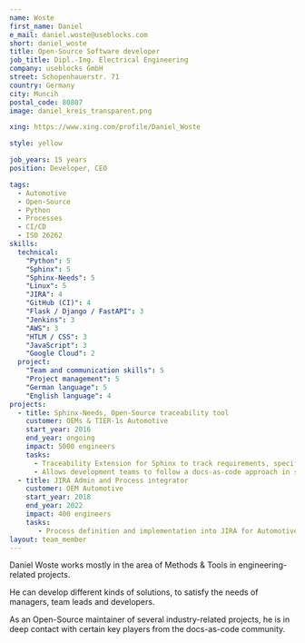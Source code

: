 ```yaml
---
name: Woste
first_name: Daniel
e_mail: daniel.woste@useblocks.com
short: daniel_woste
title: Open-Source Software developer
job_title: Dipl.-Ing. Electrical Engineering
company: useblocks GmbH
street: Schopenhauerstr. 71
country: Germany
city: Muncih
postal_code: 80807
image: daniel_kreis_transparent.png

xing: https://www.xing.com/profile/Daniel_Woste

style: yellow

job_years: 15 years
position: Developer, CEO

tags: 
  - Automotive
  - Open-Source
  - Python
  - Processes
  - CI/CD
  - ISO 26262 
skills:
  technical:
    "Python": 5
    "Sphinx": 5
    "Sphinx-Needs": 5
    "Linux": 5
    "JIRA": 4
    "GitHub (CI)": 4
    "Flask / Django / FastAPI": 3
    "Jenkins": 3
    "AWS": 3
    "HTLM / CSS": 3
    "JavaScript": 3
    "Google Cloud": 2
  project:
    "Team and communication skills": 5
    "Project management": 5
    "German language": 5
    "English language": 4
projects:
  - title: Sphinx-Needs, Open-Source traceability tool
    customer: OEMs & TIER-1s Automotive 
    start_year: 2016
    end_year: ongoing
    impact: 5000 engineers
    tasks:
      - Traceability Extension for Sphinx to track requirements, specifications and co. in engineering related projects.
      - Allows development teams to follow a docs-as-code approach in safety relevant projects (like ISO 26262).
  - title: JIRA Admin and Process integrator
    customer: OEM Automotive
    start_year: 2018
    end_year: 2022
    impact: 400 engineers
    tasks:
       - Process definition and implementation into JIRA for Automotive teams (~400 team members) 
layout: team_member
---
```


Daniel Woste works mostly in the area of Methods & Tools in engineering-related projects.

He can develop different kinds of solutions, to satisfy the needs of managers, team leads 
and developers.

As an Open-Source maintainer of several industry-related projects, he is in deep contact with certain key players 
from the docs-as-code community.



